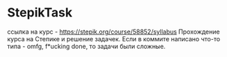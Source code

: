 # StepikTask
ссылка на курс - https://stepik.org/course/58852/syllabus
Прохождение курса на Степике и решение задачек. 
Если в коммите написано что-то типа - omfg, f*ucking done, то задачи были сложные.
